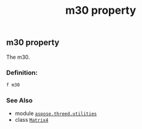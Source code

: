 ﻿---
title: m30 property
second_title: Aspose.3D for Python via .NET API References
description: 
type: docs
weight: 280
url: /python-net/aspose.threed.utilities/matrix4/m30/
is_root: false
---

## m30 property


The m30.
### Definition:
```python
f m30 
```

### See Also
* module [`aspose.threed.utilities`](../../)
* class [`Matrix4`](/3d/python-net/aspose.threed.utilities/matrix4)
